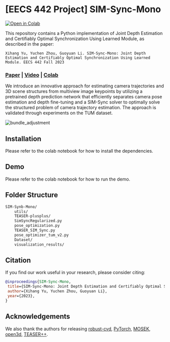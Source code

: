 # \[EECS 442 Project\] SIM-Sync-Mono

[![Open in Colab](https://colab.research.google.com/assets/colab-badge.svg)](https://colab.research.google.com/drive/1sE0VmWCuL6HUad3yXHEZoCvJKzAvINpz?authuser=1#scrollTo=_p7km19VLzx3)

This repository contains a Python implementation of Joint Depth Estimation and Certifiably Optimal Synchronization Using Learned Module, as described in the paper:

`Xihang Yu, Yuchen Zhou, Guoyuan Li. SIM-Sync-Mono: Joint Depth Estimation and Certifiably Optimal Synchronization Using Learned Module. EECS 442 Fall 2023`

###  [Paper](https://arxiv.org/pdf/2012.05901.pdf) | [Video](https://www.youtube.com) | [Colab](https://colab.research.google.com/drive/1sE0VmWCuL6HUad3yXHEZoCvJKzAvINpz?authuser=1#scrollTo=_p7km19VLzx3)

We introduce an innovative approach for estimating camera trajectories and 3D scene structures from multiview image keypoints by utilizing a pretrained depth prediction network that efficiently separates camera pose estimation and depth fine-tuning and a SIM-Sync solver to optimally solve the structured problem of camera trajectory estimation. The approach is validated through experiments on the TUM dataset.

![bundle_adjustment](https://drive.google.com/uc?export=view&id=10VHFFIzCttl6t5LkRXRZZ0uXv3dI9G1D)


## Installation

Please refer to the colab notebook for how to install the dependencies.

## Demo

Please refer to the colab notebook for how to run the demo.

## Folder Structure

```bash
SIM-Synb-Mono/
    utils/
    TEASER-plusplus/
    SimSyncRegularized.py
    pose_optimization.py
    TEASER_SIM_Sync.py
    pose_optimizer_tum_v2.py
    Dataset/
    visualization_results/

```

## Citation
If you find our work useful in your research, please consider citing:
```BibTeX
@inproceedings{SIM-Sync-Mono,
 title={SIM-Sync-Mono: Joint Depth Estimation and Certifiably Optimal Synchronization Using Learned Module},
 author={Xihang Yu, Yuchen Zhou, Guoyuan Li},
 year={2023},
}
```

## Acknowledgements
We also thank the authors for releasing [robust-cvd](https://robust-cvd.github.io/), [PyTorch](https://github.com/erikwijmans/Pointnet2_PyTorch), [MOSEK](https://www.mosek.com/), [open3d](http://www.open3d.org/), [TEASER++](https://github.com/MIT-SPARK/TEASER-plusplus).
